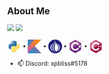 ## About Me

<div>
	<img height="150em" src="https://github-readme-stats.vercel.app/api?username=xpluna&show_icons=true&bg_color=30,e96443,904e95&title_color=fff&text_color=fff&icon_color=fff&hide_border=true">
	<img height="150em" src="https://github-readme-stats.vercel.app/api/top-langs/?username=xpluna&layout=compact&show_icons=true&theme=radical&bg_color=30,e96443,904e95&title_color=fff&text_color=fff&icon_color=fff&hide_border=true">
</div><br>

<div>
  	<img align="center" height="32em" width="32em" src="https://raw.githubusercontent.com/devicons/devicon/master/icons/python/python-original.svg"> • 
    <img align="center" height="32em" width="32em" src="https://raw.githubusercontent.com/devicons/devicon/master/icons/kotlin/kotlin-original.svg"> • 
    <img align="center" height="32em" width="32em" src="https://raw.githubusercontent.com/devicons/devicon/master/icons/perl/perl-original.svg"> • 
    <img align="center" height="32em" width="32em" src="https://raw.githubusercontent.com/devicons/devicon/master/icons/csharp/csharp-original.svg"> • 
    <img align="center" height="32em" width="32em" src="https://raw.githubusercontent.com/devicons/devicon/master/icons/cplusplus/cplusplus-original.svg">
</div>

- 📫 Discord: xpbliss#5178
